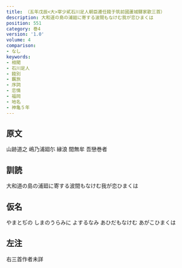 ```yaml
---
title: （五年戊辰<大>宰少貳石川足人朝臣遷任餞于筑前國蘆城驛家歌三首）
description: 大和道の島の浦廻に寄する波間もなけむ我が恋ひまくは
position: 551
category: 巻4
version: '1.0'
volume: 4
comparison:
- なし
keywords:
- 相聞
- 石川足人
- 餞別
- 羈旅
- 序詞
- 恋情
- 福岡
- 地名
- 神亀５年
---
```


## 原文

山跡道之 嶋乃浦廻尓 縁浪 間無牟 吾戀巻者

## 訓読

大和道の島の浦廻に寄する波間もなけむ我が恋ひまくは

## 仮名

やまとぢの しまのうらみに よするなみ あひだもなけむ あがこひまくは

## 左注

右三首作者未詳

